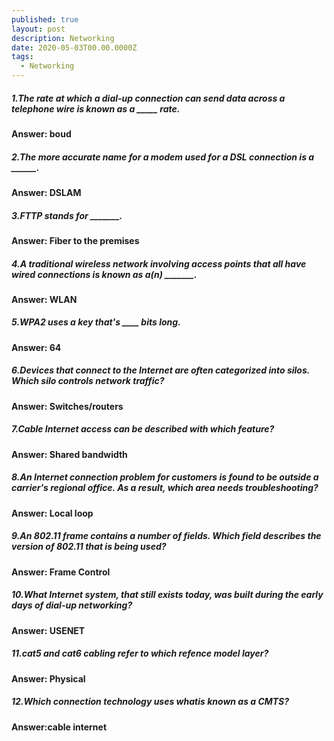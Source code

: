 ```yaml
---
published: true
layout: post
description: Networking
date: 2020-05-03T00.00.0000Z
tags:
  - Networking
---
```

##### 1.The rate at which a dial-up connection can send data across a telephone wire is known as a _____ rate.
#### Answer: boud

##### 2.The more accurate name for a modem used for a DSL connection is a ______.
#### Answer: DSLAM

##### 3.FTTP stands for _______.
#### Answer: Fiber to the premises

##### 4.A traditional wireless network involving access points that all have wired connections is known as a(n) _______.
#### Answer: WLAN

<!--more-->

##### 5.WPA2 uses a key that's ____ bits long.
#### Answer: 64

##### 6.Devices that connect to the Internet are often categorized into silos. Which silo controls network traffic?
#### Answer: Switches/routers

##### 7.Cable Internet access can be described with which feature?
#### Answer: Shared bandwidth

##### 8.An Internet connection problem for customers is found to be outside a carrier's regional office. As a result, which area needs troubleshooting?
#### Answer: Local loop

##### 9.An 802.11 frame contains a number of fields. Which field describes the version of 802.11 that is being used?
#### Answer: Frame Control

##### 10.What Internet system, that still exists today, was built during the early days of dial-up networking?
#### Answer: USENET

##### 11.cat5 and cat6 cabling refer to which refence model layer?
#### Answer: Physical

##### 12.Which connection technology uses whatis known as a CMTS?
#### Answer:cable internet
